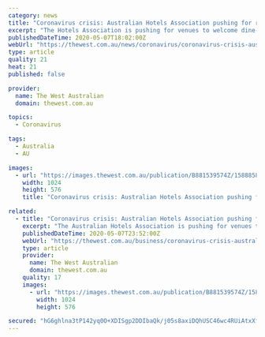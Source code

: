 ```yaml
---
category: news
title: "Coronavirus crisis: Australian Hotels Association pushing for restaurant doors to welcome dine-in patrons by next month"
excerpt: "The Hotels Association is pushing for venues to welcome dine-in patrons by “early June,” but there’s hopes WA’s run of virus-free days could see them open even sooner."
publishedDateTime: 2020-05-07T18:02:00Z
webUrl: "https://thewest.com.au/news/coronavirus/coronavirus-crisis-australian-hotels-association-pushing-for-restaurant-doors-to-welcome-dine-in-patrons-by-next-month-ng-b881539574z"
type: article
quality: 21
heat: 21
published: false

provider:
  name: The West Australian
  domain: thewest.com.au

topics:
  - Coronavirus

tags:
  - Australia
  - AU

images:
  - url: "https://images.thewest.com.au/publication/B881539574Z/1588858531372_G5J2O88FA.1-2.jpg?imwidth=1024"
    width: 1024
    height: 576
    title: "Coronavirus crisis: Australian Hotels Association pushing for restaurant doors to welcome dine-in patrons by next month"

related:
  - title: "Coronavirus crisis: Australian Hotels Association pushing for WA restaurants and cafes to welcome dine-in patrons by end of May"
    excerpt: "The Australian Hotels Association is pushing for venues to welcome dine-in patrons by early June, but there’s hopes WA’s run of virus-free days could see them open even sooner."
    publishedDateTime: 2020-05-07T23:52:00Z
    webUrl: "https://thewest.com.au/business/coronavirus-crisis-australian-hotels-association-pushing-for-restaurant-doors-to-welcome-dine-in-patrons-by-next-month-ng-b881539574z"
    type: article
    provider:
      name: The West Australian
      domain: thewest.com.au
    quality: 17
    images:
      - url: "https://images.thewest.com.au/publication/B881539574Z/1588894888880_G5J2O88FA.1-2.jpg?imwidth=1024"
        width: 1024
        height: 576

secured: "hG6ghlna3tP142yq0O+XDISgp2DDIbaQk/j05s8axiDQhUSC46wc4RUiAtxXf+rdUPg2E4taKqA+q8r+nkFKS2wfyvXRXmL026ttIVzou9ubAa0/u18TYqY8DjVeT4Ax1J6kLpnW4GcqcGnOLBc5CkQPbCdTgl8WOcvEzPso2khG1n+XAv+LsmEg0IL/CGJS1k09jCFhAkYT4nw+hxqsnmI6ft2Q5ypRULovXSimpdXZRZ5zlKVdi3AGDfcIV0L+4HLrRMWqXqrTGNNAqJIeHbVJJ4kTX3jahKTt7JDeur5LFLM33odsk90Ou+UEnuK2XGLlw2gSlBbs3cdwkDBzoHlBydcJpczjrE8YdCrIcYI6ton4DqVkcd0gW6D+8PAqmGaUTiL2hLnWBKmGfW7jz3NvyQsArTlg/nviO5OA+aqtaBkP6HrKxmOYDnWQxErPYT4jzB2ksIXVw6v6nOQ3amYM9gJ5/mV0kWQ96gJXAN4=;kDWCs/uEeR5Q6cCO11/BPw=="
---
```


